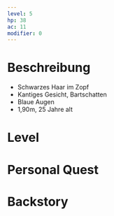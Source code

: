 ```yaml
---
level: 5
hp: 38
ac: 11
modifier: 0
---
```

# Beschreibung
- Schwarzes Haar im Zopf
- Kantiges Gesicht, Bartschatten
- Blaue Augen
- 1,90m, 25 Jahre alt

# Level

# Personal Quest

# Backstory